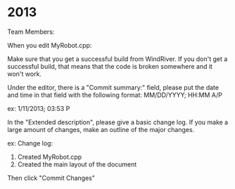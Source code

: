 2013
====
Team Members:

When you edit MyRobot.cpp:

Make sure that you get a successful build from WindRiver. If you don't get a successful build, that means that the code is broken somewhere and it won't work.

Under the editor, there is a "Commit summary:" field, please put the date and time in that field with the following format:
MM/DD/YYYY; HH:MM A/P

ex:
1/11/2013; 03:53 P


In the "Extended description", please give a basic change log. If you make a large amount of changes, make an outline of the major changes.

ex:
Change log:

1) Created MyRobot.cpp
2) Created the main layout of the document


Then click "Commit Changes"
